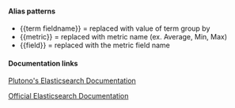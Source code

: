 #### Alias patterns
- {{term fieldname}} = replaced with value of term group by
- {{metric}} = replaced with metric name (ex. Average, Min, Max)
- {{field}} = replaced with the metric field name

#### Documentation links

[Plutono's Elasticsearch Documentation](http://docs.plutono.org/features/datasources/elasticsearch)

[Official Elasticsearch Documentation](https://www.elastic.co/guide/en/elasticsearch/reference/current/index.html)
